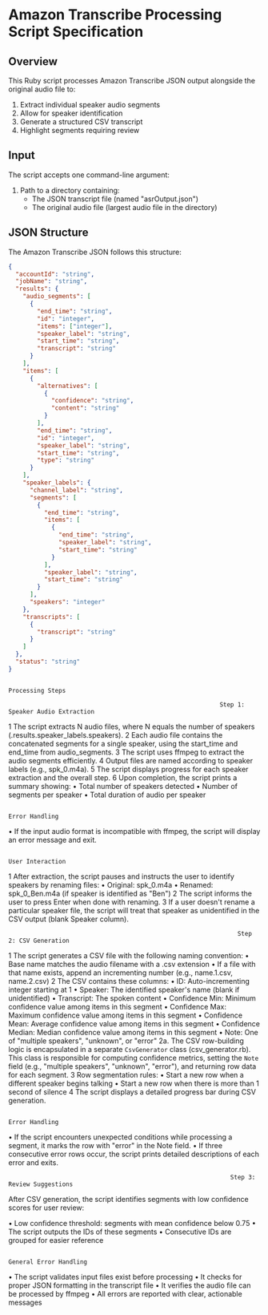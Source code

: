  # Amazon Transcribe Processing Script Specification

 ## Overview
 This Ruby script processes Amazon Transcribe JSON output alongside the original audio file to:
 1. Extract individual speaker audio segments
 2. Allow for speaker identification
 3. Generate a structured CSV transcript
 4. Highlight segments requiring review

 ## Input
 The script accepts one command-line argument:
 1. Path to a directory containing:
    - The JSON transcript file (named "asrOutput.json")
    - The original audio file (largest audio file in the directory)

 ## JSON Structure
 The Amazon Transcribe JSON follows this structure:
 ```json
 {
   "accountId": "string",
   "jobName": "string",
   "results": {
     "audio_segments": [
       {
         "end_time": "string",
         "id": "integer",
         "items": ["integer"],
         "speaker_label": "string",
         "start_time": "string",
         "transcript": "string"
       }
     ],
     "items": [
       {
         "alternatives": [
           {
             "confidence": "string",
             "content": "string"
           }
         ],
         "end_time": "string",
         "id": "integer",
         "speaker_label": "string",
         "start_time": "string",
         "type": "string"
       }
     ],
     "speaker_labels": {
       "channel_label": "string",
       "segments": [
         {
           "end_time": "string",
           "items": [
             {
               "end_time": "string",
               "speaker_label": "string",
               "start_time": "string"
             }
           ],
           "speaker_label": "string",
           "start_time": "string"
         }
       ],
       "speakers": "integer"
     },
     "transcripts": [
       {
         "transcript": "string"
       }
     ]
   },
   "status": "string"
 }
```


                                                                       Processing Steps

                                                               Step 1: Speaker Audio Extraction

 1 The script extracts N audio files, where N equals the number of speakers (.results.speaker_labels.speakers).
 2 Each audio file contains the concatenated segments for a single speaker, using the start_time and end_time from audio_segments.
 3 The script uses ffmpeg to extract the audio segments efficiently.
 4 Output files are named according to speaker labels (e.g., spk_0.m4a).
 5 The script displays progress for each speaker extraction and the overall step.
 6 Upon completion, the script prints a summary showing:
    • Total number of speakers detected
    • Number of segments per speaker
    • Total duration of audio per speaker

                                                                        Error Handling

 • If the input audio format is incompatible with ffmpeg, the script will display an error message and exit.

                                                                       User Interaction

 1 After extraction, the script pauses and instructs the user to identify speakers by renaming files:
    • Original: spk_0.m4a
    • Renamed: spk_0_Ben.m4a (if speaker is identified as "Ben")
 2 The script informs the user to press Enter when done with renaming.
 3 If a user doesn't rename a particular speaker file, the script will treat that speaker as unidentified in the CSV output (blank Speaker column).

                                                                    Step 2: CSV Generation

 1 The script generates a CSV file with the following naming convention:
    • Base name matches the audio filename with a .csv extension
    • If a file with that name exists, append an incrementing number (e.g., name.1.csv, name.2.csv)
 2 The CSV contains these columns:
    • ID: Auto-incrementing integer starting at 1
    • Speaker: The identified speaker's name (blank if unidentified)
    • Transcript: The spoken content
    • Confidence Min: Minimum confidence value among items in this segment
    • Confidence Max: Maximum confidence value among items in this segment
    • Confidence Mean: Average confidence value among items in this segment
    • Confidence Median: Median confidence value among items in this segment
    • Note: One of "multiple speakers", "unknown", or "error"
 2a. The CSV row-building logic is encapsulated in a separate `CsvGenerator` class (csv_generator.rb).
     This class is responsible for computing confidence metrics, setting the `Note` field 
     (e.g., "multiple speakers", "unknown", "error"), and returning row data for each segment.
 3 Row segmentation rules:
    • Start a new row when a different speaker begins talking
    • Start a new row when there is more than 1 second of silence
 4 The script displays a detailed progress bar during CSV generation.

                                                                        Error Handling

 • If the script encounters unexpected conditions while processing a segment, it marks the row with "error" in the Note field.
 • If three consecutive error rows occur, the script prints detailed descriptions of each error and exits.

                                                                  Step 3: Review Suggestions

After CSV generation, the script identifies segments with low confidence scores for user review:

 • Low confidence threshold: segments with mean confidence below 0.75
 • The script outputs the IDs of these segments
 • Consecutive IDs are grouped for easier reference


                                                                    General Error Handling

 • The script validates input files exist before processing
 • It checks for proper JSON formatting in the transcript file
 • It verifies the audio file can be processed by ffmpeg
 • All errors are reported with clear, actionable messages
